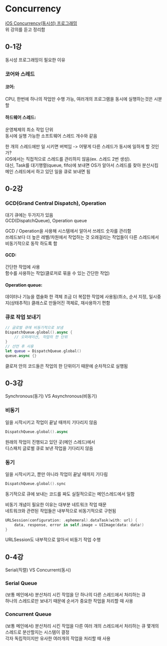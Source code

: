 # Concurrency

[iOS Concurrency(동시성) 프로그래밍](https://www.inflearn.com/course/iOS-Concurrency-GCD-Operation/dashboard)  
위 강의를 듣고 정리함

## 0-1강

동시성 프로그래밍이 필요한 이유

### 코어와 스레드

#### 코어:

CPU, 한번에 하나의 작업만 수행 가능, 여러개의 프로그램을 동시에 실행하는것은 시분할

#### 하드웨어 스레드:

운영체제의 최소 작업 단위  
동시에 실행 가능한 소프트웨어 스레드 개수와 같음

한 개의 스레드에만 일 시키면 버벅임 -> 어떻게 다른 스레드가 동시에 일하게 할 것인가?  
iOS에서는 직접적으로 스레드를 관리하지 않음(ex. 스레드 2번 생성).  
대신, Task를 대기행렬(queue, fifo)에 보내면 OS가 알아서 스레드를 찾아 분산시킴  
메인 스레드에서 하고 있던 일을 큐로 보내면 됨

## 0-2강

### GCD(Grand Central Dispatch), Operation

대기 큐에는 두가지가 있음  
GCD(DispatchQueue), Operation queue

GCD / Operation을 사용해 시스템에서 알아서 쓰레드 숫자를 관리함  
쓰레드보다 더 높은 레벨/차원에서 작업하는 것
오래걸리는 작업들이 다른 스레드에서 비동기적으로 동작 하도록 함

#### GCD:

간단한 작업에 사용  
함수를 사용하는 작업(클로저로 묶을 수 있는 간단한 작업)

#### Operation queue:

데이터나 기능을 캡슐화 한 객체
조금 더 복잡한 작업에 사용됨(취소, 순서 지정, 일시중지(상태추적))
클래스로 만들어진 객체로, 재사용하기 편함

### 큐로 작업 보내기

```swift
// 글로벌 큐에 비동기적으로 보냄
DispatchQueue.global().async {
    // 오퍼레이션, 작업의 한 단위
}
// 선언 후 사용
let queue = DispatchQueue.global()
queue.async {}
```

클로저 안의 코드들은 작업의 한 단위이기 때문에 순차적으로 실행됨

## 0-3강

Synchronous(동기) VS Asynchronous(비동기)

### 비동기

일을 시작시키고 작업이 끝날 때까지 기다리지 않음

```swift
DispatchQueue.global().async
```

원래의 작업이 진행되고 있던 곳(메인 스레드)에서  
디스패치 글로벌 큐로 보낸 작업을 기다리지 않음

### 동기

일을 시작시키고, 뿐만 아니라 작업이 끝날 때까지 기다림

```swift
DispatchQueue.global().sync
```

동기적으로 큐에 보내는 코드를 짜도 실질적으로는 메인스레드에서 일함

비동기 개념이 필요한 이유는 대부분 네트워크 작업 때문  
네트워크와 관련된 작업들은 내부적으로 비동기적으로 구현됨

```swift
URLSession(configuration: .ephemeral).dataTask(with: url) {
    data, response, error in self.image = UIImage(data: data!)
}
```

URLSession도 내부적으로 알아서 비동기 작업 수행

## 0-4강

Serial(직렬) VS Concurrent(동시)

### Serial Queue

(보통 메인에서) 분산처리 시킨 작업을 단 하나의 다른 스레드에서 처리하는 큐  
하나의 스레드로만 보내기 때문에 순서가 중요한 작업을 처리할 때 사용

### Concurrent Queue

(보통 메인에서) 분산처리 시킨 작업을 다른 여러 개의 스레드에서 처리하는 큐
몇개의 스레드로 분산할지는 시스템이 결정  
각자 독립적이지만 유사한 여러개의 작업을 처리할 때 사용
